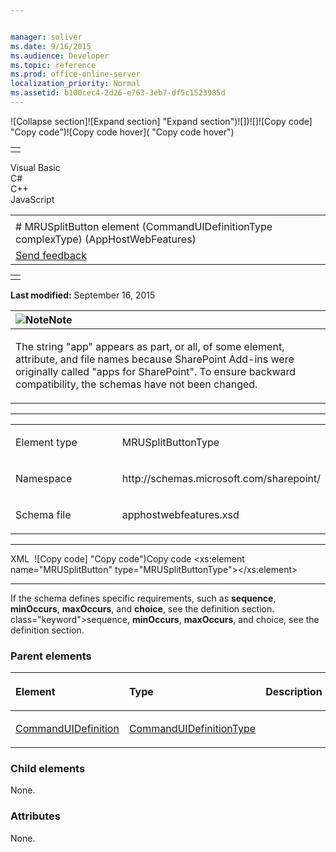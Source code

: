 ```yaml
---


manager: soliver
ms.date: 9/16/2015
ms.audience: Developer
ms.topic: reference
ms.prod: office-online-server
localization_priority: Normal
ms.assetid: b100cec4-2d26-e763-3eb7-df5c1523985d
---
```


![Collapse
section]![Expand
section] "Expand section")![]()![])![]![]()![Copy
code] "Copy code")![Copy code
hover]( "Copy code hover")
<table>
<tbody>
<tr class="odd">
<td align="left"></td>
</tr>
</tbody>
</table>

Visual Basic  
C\#  
C++  
JavaScript  

<table>
<tbody>
<tr class="odd">
<td align="left"><span id="runningHeaderText"></span></td>
</tr>
<tr class="even">
<td align="left"># MRUSplitButton element (CommandUIDefinitionType complexType) (AppHostWebFeatures)</td>
</tr>
<tr class="odd">
<td align="left"><span id="headfeedbackarea" class="feedbackhead"><a href="javascript:SubmitFeedback(&#39;docthis@Microsoft.com&#39;,&#39;&#39;,&#39;&#39;,&#39;&#39;,&#39;1.0.18082.1225&#39;,&#39;%0\dThank%20you%20for%20your%20feedback.%20The%20developer%20writing%20teams%20use%20your%20feedback%20to%20improve%20documentation.%20While%20we%20are%20reviewing%20your%20feedback,%20we%20may%20send%20you%20e-mail%20to%20ask%20for%20clarification%20or%20feedback%20on%20a%20solution.%20We%20do%20not%20use%20your%20e-mail%20address%20for%20any%20other%20purpose%20and%20we%20delete%20it%20after%20we%20finish%20our%20review.%0\AFor%20further%20information%20about%20the%20privacy%20policies%20of%20Microsoft,%20please%20see%20http://privacy.microsoft.com/en-us/default.aspx.%0\A%0\d&#39;,&#39;Customer%20feedback&#39;);">Send feedback</a></span></td>
</tr>
</tbody>
</table>

<table>
<colgroup>
<col width="100%" />
</colgroup>
<tbody>
<tr class="odd">
<td align="left"></td>
</tr>
</tbody>
</table>

**Last modified:** September 16, 2015

<table>
<colgroup>
<col width="100%" />
</colgroup>
<thead>
<tr class="header">
<th align="left"><img src="" title="Note" alt="Note" /><strong>Note</strong></th>
</tr>
</thead>
<tbody>
<tr class="odd">
<td align="left"><p>The string &quot;app&quot; appears as part, or all, of some element, attribute, and file names because SharePoint Add-ins were originally called &quot;apps for SharePoint&quot;. To ensure backward compatibility, the schemas have not been changed.</p></td>
</tr>
</tbody>
</table>


--------------------------------------------------------------------------------------------------------------------------------------------------------------------------------------------------------

<table>
<colgroup>
<col width="50%" />
<col width="50%" />
</colgroup>
<tbody>
<tr class="odd">
<td align="left"><p><span class="label">Element type</span></p></td>
<td align="left"><p>MRUSplitButtonType</p></td>
</tr>
<tr class="even">
<td align="left"><p><span class="label">Namespace</span></p></td>
<td align="left"><p>http://schemas.microsoft.com/sharepoint/</p></td>
</tr>
<tr class="odd">
<td align="left"><p><span class="label">Schema file</span></p></td>
<td align="left"><p>apphostwebfeatures.xsd</p></td>
</tr>
</tbody>
</table>


-----------------------------------------------------------------------------------------------------------------------------------------------------------------------------------------------

<span codelanguage="xmlLang"></span>
XML 
<span class="copyCode" onclick="CopyCode(this)"
onkeypress="CopyCode_CheckKey(this, event)"
onmouseover="ChangeCopyCodeIcon(this)"
onmouseout="ChangeCopyCodeIcon(this)" tabindex="0">![Copy
code] "Copy code")Copy code</span>
    <xs:element name="MRUSplitButton" type="MRUSplitButtonType"></xs:element>


------------------------------------------------------------------------------------------------------------------------------------------------------------------------------------------------------------

If the schema defines specific requirements, such as **sequence**, **minOccurs**, **maxOccurs**, and **choice**, see the definition section.
class="keyword">sequence</span>, **minOccurs**,
**maxOccurs**, and <span
class="keyword">choice</span>, see the definition section.

### Parent elements

<table>
<colgroup>
<col width="33%" />
<col width="33%" />
<col width="33%" />
</colgroup>
<thead>
<tr class="header">
<th align="left"><p>Element</p></th>
<th align="left"><p>Type</p></th>
<th align="left"><p>Description</p></th>
</tr>
</thead>
<tbody>
<tr class="odd">
<td align="left"><p><a href="commanduidefinition-element-commanduidefinitionstype-complextypeapphostwebfeatur.htm">CommandUIDefinition</a></p></td>
<td align="left"><p><a href="commanduidefinitiontype-complextype-apphostwebfeatures.htm">CommandUIDefinitionType</a></p></td>
<td align="left"><p></p></td>
</tr>
</tbody>
</table>

### Child elements

None.

### Attributes

None.








